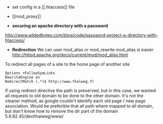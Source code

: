 * set config in a [[.htaccess]] file

* [[mod_proxy]]

* **securing an apache directory with a password**   

http://www.addedbytes.com/blog/code/password-protect-a-directory-with-htaccess/


* **Redirection**
We can user mod_alias or mod_rewrite 
mod_alias is easier 
http://httpd.apache.org/docs/current/mod/mod_alias.html

To redirect all pages of a site to the home page of another site
```
Options +FollowSymLinks
RewriteEngine on
RedirectMatch (.*)$ http://www.thalweg.fr
```
If using redirect directive the path is preserved, but in this case, we wanted all requests to old domain to be done to the other domain. 
It's not the cleaner method, as google couldn't identify each old page / new page association. 
Would be preferible that all path where mapped to all domain, but don't know how to remove the dir part of the domain
5.9.82.45/dev/thalweg/www/
